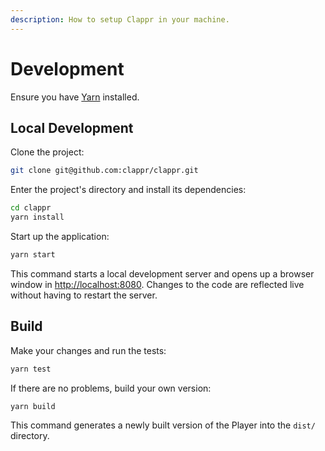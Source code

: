 ```yaml
---
description: How to setup Clappr in your machine.
---
```


# Development

Ensure you have [Yarn](https://yarnpkg.com/) installed.

## Local Development

Clone the project:

```bash
git clone git@github.com:clappr/clappr.git
```

Enter the project's directory and install its dependencies:

```bash
cd clappr
yarn install
```

Start up the application:

```bash
yarn start
```

This command starts a local development server and opens up a browser window in [http://localhost:8080](http://localhost:8080). Changes to the code are reflected live without having to restart the server.

## Build

Make your changes and run the tests:

```bash
yarn test
```

If there are no problems, build your own version:

```bash
yarn build
```

This command generates a newly built version of the Player into the `dist/` directory.
